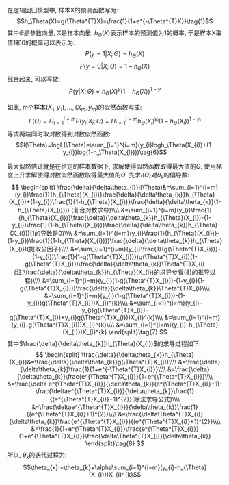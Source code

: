 在逻辑回归模型中, 样本X的预测函数写为:
$$h_\Theta(X)=g(\Theta^{T}X)=\frac{1}{1+e^{-\Theta^{T}X}}\tag{1}$$
其中$\Theta$是参数向量, X是样本向量. $h_\Theta(X)$表示样本的预测值为1的概率, 于是样本X取值1和0的概率可以表示为:
$$P(y=1|X;\Theta)=h_\Theta(X)\tag{2}$$
$$P(y=0|X;\Theta)=1-h_\Theta(X)\tag{3}$$
综合起来, 可以写做:
$$P(y|X;\Theta)=h_\Theta(X)^{y}(1-h_\Theta(X))^{1-y}\tag{4}$$

如此, m个样本$(X_1,y_1),...,(X_m,y_m)$的似然函数写成:
$$L(\Theta)=\Pi_{i=1}^{i=m}P(y_i|X_i;\Theta)=\Pi_{i=1}^{i=m}h_\Theta(X_i)^{y_i}(1-h_\Theta(X_i))^{1-y_i}\tag{5}$$
等式两端同时取对数得到对数似然函数:
$$l(\Theta)=logL(\Theta)=\sum_{i=1}^{i=m}(y_{i}logh_\Theta(X_{i})+(1-y_{i})log(1-h_\Theta(X_{i})))\tag{6}$$

最大似然估计就是在给定的样本数据下, 求解使得似然函数取得最大值的$\Theta$. 使用梯度上升求解使得对数似然函数取得最大值的$\Theta$, 先求$l(\Theta)$对$\theta_{k}$的偏导数:  
$$
\begin{split}
\frac{\delta}{\delta\theta_{i}}l(\Theta)&=\sum_{i=1}^{i=m}(y_{i}\frac{1}{h_{\Theta}(X_{i})}\frac{\delta}{\delta\theta_{k}}h_{\Theta}(X_{i})+(1-y_{i})\frac{1}{1-h_{\Theta}(X_{i})}\frac{\delta}{\delta\theta_{k}}(1-h_{\Theta}(X_{i}))) (复合对数求导)\\\\
&=\sum_{i=1}^{i=m}(y_{i}\frac{1}{h_{\Theta}(X_{i})}\frac{\delta}{\delta\theta_{k}}h_{\Theta}(X_{i})-(1-y_{i})\frac{1}{1-h_{\Theta}(X_{i})}\frac{\delta}{\delta\theta_{k}}h_{\Theta}(X_{i}))(1的导数是0)\\\\
&=\sum_{i=1}^{i=m}(y_{i}\frac{1}{h_{\Theta}(X_{i})}-(1-y_{i})\frac{1}{1-h_{\Theta}(X_{i})})\frac{\delta}{\delta\theta_{k}}h_{\Theta}(X_{i})(提取公因子)\\\\
&=\sum_{i=1}^{i=m}(y_{i}\frac{1}{g(\Theta^{T}X_{i})}-(1-y_{i})\frac{1}{1-g(\Theta^{T}X_{i})})g(\Theta^{T}X_{i})(1-g(\Theta^{T}X_{i}))\frac{\delta}{\delta\theta_{k}}\Theta^{T}X_{i}   (注:\frac{\delta}{\delta\theta_{k}}h_{\Theta}(X_{i})的求导参看(8)的推导过程)\\\\
&=\sum_{i=1}^{i=m}(y_{i}(1-g(\Theta^{T}X_{i}))-(1-y_{i})(1-g(\Theta^{T}X_{i})))\frac{\delta}{\delta\theta_{k}}\Theta^{T}X_{i}\\\\
&=\sum_{i=1}^{i=m}(y_{i}(1-g(\Theta^{T}X_{i}))-(1-y_{i})g(\Theta^{T}X_{i}))X_{i}^{k}\\\\
&=\sum_{i=1}^{i=m}(y_{i}-y_{i}g(\Theta^{T}X_{i})-g(\Theta^{T}X_{i})+y_{i}g(\Theta^{T}X_{i}))X_{i}^{k}\\\\
&=\sum_{i=1}^{i=m}(y_{i}-g(\Theta^{T}X_{i}))X_{i}^{k}\\\\
&=\sum_{i=1}^{i=m}(y_{i}-h_{\Theta}(X_{i}))X_{i}^{k}
\end{split}\tag{7}
$$
其中$\frac{\delta}{\delta\theta_{k}}h_{\Theta}(X_{i})$的求导过程如下:
$$
\begin{split}
\frac{\delta}{\delta\theta_{k}}h_{\Theta}(X_{i})&=\frac{\delta}{\delta\theta_{k}}g(\Theta^{T}X_{i})\\\\
&=\frac{\delta}{\delta\theta_{k}}\frac{1}{1+e^{-\Theta^{T}X_{i}}}\\\\
&=\frac{\delta}{\delta\theta_{k}}\frac{e^{\Theta^{T}X_{i}}}{1+e^{\Theta^{T}X_{i}}}\\\\
&=\frac{\delta e^{\Theta^{T}X_{i}}}{\delta\theta_{k}}(e^{\Theta^{T}X_{i}}+1)-\frac{\deltae^{\Theta^{T}X_{i}}}{\delta\theta_{k}}\frac{1}{(e^{\Theta^{T}X_{i}}+1)^{2}}(除法求导公式)\\\\
&=\frac{\deltae^{\Theta^{T}X_{i}}}{\delta\theta_{k}}\frac{1}{(e^{\Theta^{T}X_{i}}+1)^{2}}\\\\
&=\frac{\delta\Theta^{T}X_{i}}{\delta\theta_{k}}\frac{e^{\Theta^{T}X_{i}}}{(e^{\Theta^{T}X_{i}}+1)^{2}}\\\\
&=\frac{1}{1+e^{\Theta^{T}X_{i}}}\frac{e^{\Theta^{T}X_{i}}}{1+e^{\Theta^{T}X_{i}}}\frac{\delta\Theta^{T}X_{i}}{\delta\theta_{k}}
\end{split}\tag{8}
$$
所以, $\theta_{k}$的迭代过程为:
$$\theta_{k}:=\theta_{k}+\alpha\sum_{i=1}^{i=m}(y_{i}-h_{\Theta}(X_{i}))X_{i}^{k}$$
